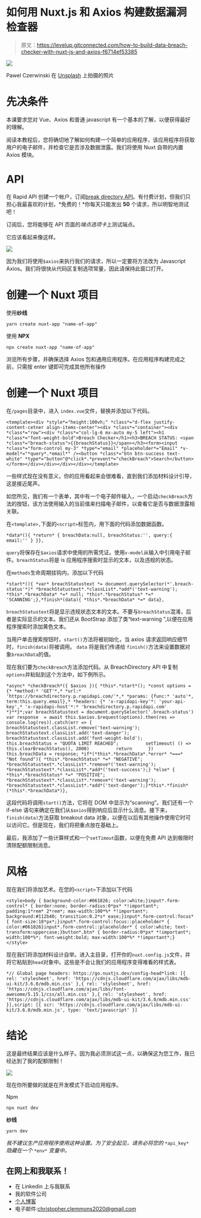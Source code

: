 # 如何用 Nuxt.js 和 Axios 构建数据漏洞检查器

> 原文：<https://levelup.gitconnected.com/how-to-build-data-breach-checker-with-nuxt-js-and-axios-f6714ef53385>

![](img/e134b02d7fe540519f18373fe21e7f6a.png)

Pawel Czerwinski 在 [Unsplash](https://unsplash.com?utm_source=medium&utm_medium=referral) 上拍摄的照片

# 先决条件

本课要求您对 Vue、Axios 和普通 javascript 有一个基本的了解，以便获得最好的理解。

阅读本教程后，您将确切地了解如何构建一个简单的应用程序，该应用程序将获取用户的电子邮件，并检查它是否涉及数据泄露。我们将使用 Nuxt 自带的内置 Axios 模块。

# API

在 Rapid API 创建一个帐户，订阅[break directory API](https://rapidapi.com/rohan-patra/api/breachdirectory/)。有付费计划，但我们只担心我最喜欢的计划，*免费的！*你每天只能发出 **50** 个请求，所以明智地测试吧！

订阅后，您将能够在 API 页面的*端点选项卡*上测试端点。

它应该看起来像这样。

![](img/e4bea70e2e5a9ea37f9fb61f795a7b32.png)

因为我们将使用`$axios`来执行我们的请求，所以一定要将方法改为 Javascript Axios。我们将很快从代码区复制选项常量，因此请保持此窗口打开。

# 创建一个 Nuxt 项目

使用**纱线**

```
yarn create nuxt-app "name-of-app"
```

使用 **NPX**

```
npx create nuxt-app "name-of-app"
```

浏览所有步骤，并确保选择 Axios 包和通用应用程序。在应用程序构建完成之前，只需按 enter 键即可完成其他所有操作

# 创建一个 Nuxt 项目

在`/pages`目录中，进入 `index.vue`文件，替换并添加以下代码。

```
<template><div *style*="height:100vh;" *class*="d-flex justify-content-cetner align-items-center"><div *class*="container"><div *class*="row"><div *class*="col-lg-6 mx-auto my-5 left"><h1 *class*="font-weight-bold">Breach Checker</h1><h3>BREACH STATUS: <span *class*="breach-status">{{breachStatus}}</span></h3><form><input *class*="form-control my-3" *type*="email" *placeholder*="Email" *v-model*="*query*.*email*" /><button *class*="btn btn-success text-white" *type*="button"@*click*.*prevent*="checkBreach">Search</button></form></div></div></div></div></template>
```

一些样式现在没有意义，你的应用看起来会很难看，直到我们添加材料设计引导，这是接近尾声。

如您所见，我们有一个表单，其中有一个电子邮件输入，一个启动`checkBreach`方法的按钮，该方法使用输入的当前值来扫描电子邮件，以查看它是否与数据泄露相关联。

在`<template>,`下面的`<script>`标签内，用下面的代码添加数据函数。

```
*data*(){ *return* { breachData:null, breachStatus:'', query:{ email:'' } }},
```

`query`将保存在`$axios`请求中使用的所需凭证。使用`v-model`从输入中引用电子邮件。`breachStatus`将是 is 应用程序搜索时显示的文本，以及违规的状态。

在`methods`生命周期挂钩内，添加以下代码

```
*start*(){ *var* breachStatustext *= document.querySelector(*'.breach-status'*)* *breachStatustext*.*classList*.*add*('text-warning'); *this*.*breachData* *=* null; *this*.*breachStatus* *=* 'SCANNING';},*finish*(data){ *this*.*breachData* *=* data},
```

`breachStatustext`将是显示违规状态文本的文本。不要与`breachStatus`混淆，后者是实际显示的文本。我们还从 BootStrap 添加了类“text-warning ”,以便在应用程序搜索时添加黄色文本。

当用户单击搜索按钮时，`start()`方法将被初始化，当 axios 请求返回响应细节时，`finish(data)`将被调用。 `data` 将是我们传递给 `finish()`方法来设置数据对象`breachData`的值。

现在我们要为`checkBreach`方法添加代码。从 BreachDirectory API 中复制`options`并粘贴到这个方法中，如下例所示。

```
*async* *checkBreach*({ $axios }){ *this*.*start*(); *const options = {* *method:* 'GET'*,* *url:* 'https://breachdirectory.p.rapidapi.com/'*,* *params: {func:* 'auto'*, term:this.query.email},* *headers: {* 'x-rapidapi-key'*: 'your-api-key',* 'x-rapidapi-host'*:* 'breachdirectory.p.rapidapi.com' *}**}*;var breachStatustext = document.querySelector('.breach-status')      var response  = await this.$axios.$request(options).then(res => console.log(res)).catch(err => {               breachStatustext.classList.remove('text-warning');          breachStatustext.classList.add('text-danger');          breachStatustext.classList.add('font-weight-bold');          this.breachStatus = "QUOTA LIMIT REACHED";          setTimeout( () => this.clearBreachStatus(), 2000)          return      })      this.breachData = response; *if*(*this*.*breachData*.*error* *===* "Not found"){ *this*.*breachStatus* *=* "NEGATIVE"; *breachStatustext*.*classList*.*remove*('text-warning'); *breachStatustext*.*classList*.*add*('text-success');} *else* { *this*.*breachStatus* *=* "POSITIVE"; *breachStatustext*.*classList*.*remove*('text-warning'); *breachStatustext*.*classList*.*add*('text-danger');}*this*.*finish*(*this*.*breachData*)},
```

这段代码将调用`start()`方法，它将在 DOM 中显示为“scanning”。我们还有一个 if-else 语句来确定在我们从`$axios`得到响应后显示什么消息。接下来，`finish(data)`方法获取 breakout data 对象，以便在以后有其他操作使用它时可以访问它。但是现在，我们将把重点放在基础上。

最后，我添加了一些计算样式和一个`setTimout`函数，以便在免费 API 达到极限时清除配额限制消息。

# 风格

现在我们将添加艺术。在您的`<script>`下添加以下代码

```
<style>body { background-color:#061826; color:white;}input*.form-control* { border:none; border-radius:0*px* *!important*; padding:1*rem* 2*rem*; max-width:100*%* *!important*; background:#112b40; transition:0.2*s* ease;}input*.form-control:focus* { font-size:18*px*;}input*.form-control:focus::placeholder* { color:#061826}input*.form-control::placeholder* { color:white; text-transform:uppercase;}button*.btn* { border-radius:0*px* *!important*; width:100*%*; font-weight:bold; max-width:100*%* *!important*;}</style>
```

现在我们将添加材料设计自举。进入主目录，打开你的`nuxt.config.js`文件，并将它粘贴到`head`对象中。这些是不会让我们的应用程序变得难看的样式表。

```
*// Global page headers: https://go.nuxtjs.dev/config-head*link: [{ rel: 'stylesheet', href: 'https://cdnjs.cloudflare.com/ajax/libs/mdb-ui-kit/3.6.0/mdb.min.css' },{ rel: 'stylesheet', href: 'https://cdnjs.cloudflare.com/ajax/libs/font-awesome/5.15.1/css/all.min.css' },{ rel: 'stylesheet', href: 'https://cdnjs.cloudflare.com/ajax/libs/mdb-ui-kit/3.6.0/mdb.min.css' }],script: [{ scr: 'https://cdnjs.cloudflare.com/ajax/libs/mdb-ui-kit/3.6.0/mdb.min.js', type: 'text/javascript' }]
```

# 结论

这是最终结果应该是什么样子。因为我必须测试这一点，以确保这为您工作，我已经达到了我的配额限制！

![](img/5ed4cdf5689f16879bbc6fd4c844bc5b.png)

现在你所要做的就是在开发模式下启动应用程序。

Npm

```
npx nuxt dev
```

**纱线**

```
yarn dev
```

*我不建议生产应用程序使用这种设置。为了安全起见，请务必将您的* `*api_key*` *隐藏在一个* `*env*` *变量中。*

## 在网上和我联系！

*   在 Linkedin 上与我联系
*   我的软件公司
*   [个人博客](http://www.christopherclemmons.com/)
*   电子邮件:christopher.clemmons2020@gmail.com